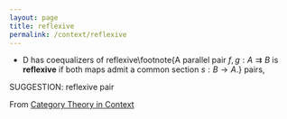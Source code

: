 ```yaml
---
layout: page
title: reflexive
permalink: /context/reflexive
---
```

-  $\mathsf{D}$ has coequalizers of reflexive\footnote{A parallel pair $f,g : A \rightrightarrows B$ is **reflexive** if both maps admit a common section $s : B \to A$.} pairs,

SUGGESTION: reflexive pair

From [Category Theory in Context](https://mathgloss.github.io/MathGloss/context.html)
